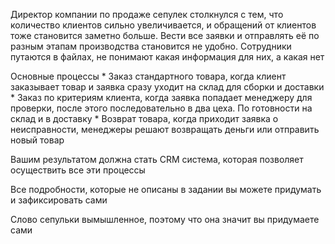 Директор компании по продаже сепулек столкнулся с тем, что количество клиентов сильно увеличивается, 
и обращений от клиентов тоже становится заметно больше. 
Вести все заявки и отправлять её по разным этапам производства становится не удобно. 
Сотрудники путаются в файлах, не понимают какая информация для них, а какая нет

Основные процессы
    * Заказ стандартного товара, когда клиент заказывает товар и заявка сразу уходит на склад для сборки и доставки
    * Заказ по критериям клиента, когда заявка попадает менеджеру для проверки, после этого последовательно в два цеха. По готовности на склад и в доставку
    * Возврат товара, когда приходит заявка о неисправности, менеджеры решают возвращать деньги или отправить новый товар

Вашим результатом должна стать CRM система, которая позволяет осуществить все эти процессы

Все подробности, которые не описаны в задании вы можете придумать и зафиксировать сами

Слово сепульки вымышленное, поэтому что она значит вы придумаете сами
